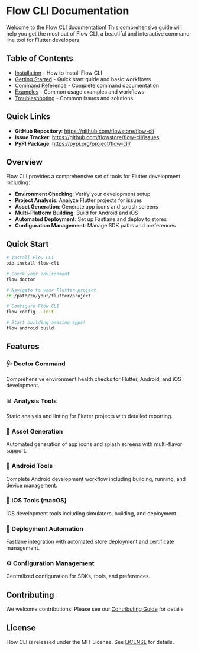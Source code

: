 # Flow CLI Documentation

Welcome to the Flow CLI documentation! This comprehensive guide will help you get the most out of Flow CLI, a beautiful and interactive command-line tool for Flutter developers.

## Table of Contents

- [Installation](installation.md) - How to install Flow CLI
- [Getting Started](getting-started.md) - Quick start guide and basic workflows
- [Command Reference](commands.md) - Complete command documentation
- [Examples](examples.md) - Common usage examples and workflows
- [Troubleshooting](troubleshooting.md) - Common issues and solutions

## Quick Links

- **GitHub Repository**: https://github.com/flowstore/flow-cli
- **Issue Tracker**: https://github.com/flowstore/flow-cli/issues
- **PyPI Package**: https://pypi.org/project/flow-cli/

## Overview

Flow CLI provides a comprehensive set of tools for Flutter development including:

- **Environment Checking**: Verify your development setup
- **Project Analysis**: Analyze Flutter projects for issues
- **Asset Generation**: Generate app icons and splash screens
- **Multi-Platform Building**: Build for Android and iOS
- **Automated Deployment**: Set up Fastlane and deploy to stores
- **Configuration Management**: Manage SDK paths and preferences

## Quick Start

```bash
# Install Flow CLI
pip install flow-cli

# Check your environment
flow doctor

# Navigate to your Flutter project
cd /path/to/your/flutter/project

# Configure Flow CLI
flow config --init

# Start building amazing apps!
flow android build
```

## Features

### 🩺 Doctor Command
Comprehensive environment health checks for Flutter, Android, and iOS development.

### 📊 Analysis Tools
Static analysis and linting for Flutter projects with detailed reporting.

### 🎨 Asset Generation
Automated generation of app icons and splash screens with multi-flavor support.

### 🤖 Android Tools
Complete Android development workflow including building, running, and device management.

### 🍎 iOS Tools (macOS)
iOS development tools including simulators, building, and deployment.

### 🚀 Deployment Automation
Fastlane integration with automated store deployment and certificate management.

### ⚙️ Configuration Management
Centralized configuration for SDKs, tools, and preferences.

## Contributing

We welcome contributions! Please see our [Contributing Guide](https://github.com/flowstore/flow-cli/blob/main/CONTRIBUTING.md) for details.

## License

Flow CLI is released under the MIT License. See [LICENSE](https://github.com/flowstore/flow-cli/blob/main/LICENSE) for details.